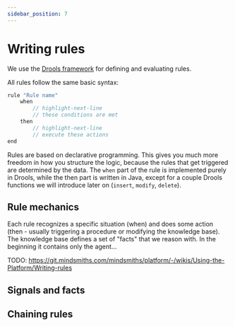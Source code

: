 ```yaml
---
sidebar_position: 7
---
```


# Writing rules
We use the [Drools framework](https://www.drools.org/) for defining and evaluating rules.


All rules follow the same basic syntax:
```java
rule "Rule name"
    when
        // highlight-next-line
        // these conditions are met
    then
        // highlight-next-line
        // execute these actions
end
```

Rules are based on declarative programming. This gives you much more freedom in how you structure the logic, because the rules that get triggered are determined by the data.
The `when` part of the rule is implemented purely in Drools, while the then part is written in Java, except for a couple Drools functions we will introduce later on (`insert`, `modify`, `delete`).


## Rule mechanics
Each rule recognizes a specific situation (when) and does some action (then - usually triggering a procedure or modifying the knowledge base).
The knowledge base defines a set of "facts" that we reason with. In the beginning it contains only the agent...

TODO: https://git.mindsmiths.com/mindsmiths/platform/-/wikis/Using-the-Platform/Writing-rules

## Signals and facts


## Chaining rules